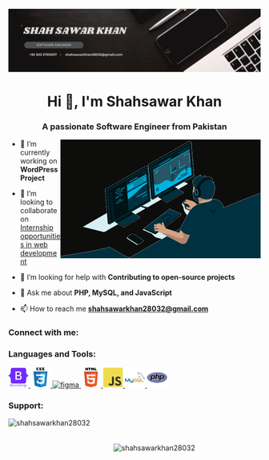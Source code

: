 ![Banner](profile2.png)

<h1 align="center">Hi 👋, I'm Shahsawar Khan</h1>
<h3 align="center">A passionate Software Engineer from Pakistan</h3>

<img src="https://raw.githubusercontent.com/Potential17/Potential17/master/user%20(2).gif" width="400" align="right" />

- 🔭 I’m currently working on **WordPress Project**

- 👯 I’m looking to collaborate on [Internship opportunities in web development](https://github.com/shahsawar28032/CMS-PROJECT/tree/master)

- 🤝 I’m looking for help with **Contributing to open-source projects**

- 💬 Ask me about **PHP, MySQL, and JavaScript**

- 📫 How to reach me **shahsawarkhan28032@gmail.com**

<h3 align="left">Connect with me:</h3>
<p align="left">
</p>

<h3 align="left">Languages and Tools:</h3>
<p align="left"> <a href="https://getbootstrap.com" target="_blank" rel="noreferrer"> <img src="https://raw.githubusercontent.com/devicons/devicon/master/icons/bootstrap/bootstrap-plain-wordmark.svg" alt="bootstrap" width="40" height="40"/> </a> <a href="https://www.w3schools.com/css/" target="_blank" rel="noreferrer"> <img src="https://raw.githubusercontent.com/devicons/devicon/master/icons/css3/css3-original-wordmark.svg" alt="css3" width="40" height="40"/> </a> <a href="https://www.figma.com/" target="_blank" rel="noreferrer"> <img src="https://www.vectorlogo.zone/logos/figma/figma-icon.svg" alt="figma" width="40" height="40"/> </a> <a href="https://www.w3.org/html/" target="_blank" rel="noreferrer"> <img src="https://raw.githubusercontent.com/devicons/devicon/master/icons/html5/html5-original-wordmark.svg" alt="html5" width="40" height="40"/> </a> <a href="https://developer.mozilla.org/en-US/docs/Web/JavaScript" target="_blank" rel="noreferrer"> <img src="https://raw.githubusercontent.com/devicons/devicon/master/icons/javascript/javascript-original.svg" alt="javascript" width="40" height="40"/> </a> <a href="https://www.mysql.com/" target="_blank" rel="noreferrer"> <img src="https://raw.githubusercontent.com/devicons/devicon/master/icons/mysql/mysql-original-wordmark.svg" alt="mysql" width="40" height="40"/> </a> <a href="https://www.php.net" target="_blank" rel="noreferrer"> <img src="https://raw.githubusercontent.com/devicons/devicon/master/icons/php/php-original.svg" alt="php" width="40" height="40"/> </a> </p>

<h3 align="left">Support:</h3>
<p><a href="https://www.buymeacoffee.com/shahsawarkhan28032"> <img align="left" src="https://cdn.buymeacoffee.com/buttons/v2/default-yellow.png" height="50" width="210" alt="shahsawarkhan28032" /></a></p><br><br>

<p><img align="center" src="https://github-readme-stats.vercel.app/api/top-langs?username=shahsawarkhan28032&show_icons=true&locale=en&layout=compact" alt="shahsawarkhan28032" /></p>
